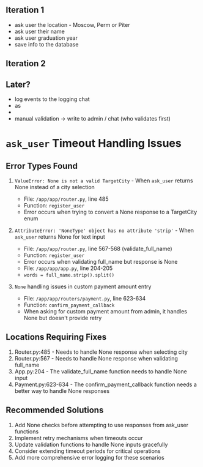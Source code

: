 

## Iteration 1
- ask user the location - Moscow, Perm or Piter
- ask user their name
- ask user graduation year
- save info to the database


## Iteration 2


## Later?
- log events to the logging chat
- as
- 
- manual validation -> write to admin / chat (who validates first)

# `ask_user` Timeout Handling Issues

## Error Types Found
1. `ValueError: None is not a valid TargetCity` - When `ask_user` returns None instead of a city selection
   - File: `/app/app/router.py`, line 485
   - Function: `register_user`
   - Error occurs when trying to convert a None response to a TargetCity enum

2. `AttributeError: 'NoneType' object has no attribute 'strip'` - When `ask_user` returns None for text input
   - File: `/app/app/router.py`, line 567-568 (validate_full_name)
   - Function: `register_user`
   - Error occurs when validating full_name but response is None
   - File: `/app/app/app.py`, line 204-205
   - `words = full_name.strip().split()`

3. `None` handling issues in custom payment amount entry
   - File: `/app/app/routers/payment.py`, line 623-634
   - Function: `confirm_payment_callback`
   - When asking for custom payment amount from admin, it handles None but doesn't provide retry

## Locations Requiring Fixes
1. Router.py:485 - Needs to handle None response when selecting city
2. Router.py:567 - Needs to handle None response when validating full_name
3. App.py:204 - The validate_full_name function needs to handle None input
4. Payment.py:623-634 - The confirm_payment_callback function needs a better way to handle None responses

## Recommended Solutions
1. Add None checks before attempting to use responses from ask_user functions
2. Implement retry mechanisms when timeouts occur
3. Update validation functions to handle None inputs gracefully
4. Consider extending timeout periods for critical operations
5. Add more comprehensive error logging for these scenarios